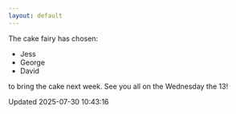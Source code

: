 ```yaml
---
layout: default
---
```


The cake fairy has chosen:
  -  Jess
  -  George
  -  David

to bring the cake next week. See you all on the Wednesday the 13!


Updated 2025-07-30 10:43:16
